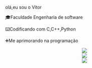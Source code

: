 olá,eu sou o Vítor

🎓Faculdade Engenharia de software

⌨️Codificando com C,C++,Python

➕Me aprimorando na programação





<div align="center">
  <img src="https://github-readme-stats.vercel.app/api?username=vitor007P&bg_color=13171F&show_icons=true&hide_border=true&title_color=DCC030&icon_color=2255EE&text_color=B3B3B3">
</div>



<div align="center">
  <a href="https://skillicons.dev">
    <img src="https://skillicons.dev/icons?i=c,cpp,python" />
  </a>
</div>

     
 <div align="center">
  <a href="https://skillicons.dev">
    <img src="https://skillicons.dev/icons?i=git,github,vscode,stackoverflow,windows,sqllite" />
  </a>
</div>
